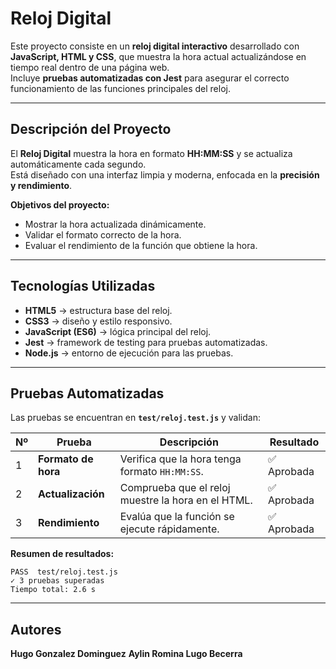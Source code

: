 # Reloj Digital

Este proyecto consiste en un **reloj digital interactivo** desarrollado con **JavaScript, HTML y CSS**, que muestra la hora actual actualizándose en tiempo real dentro de una página web.  
Incluye **pruebas automatizadas con Jest** para asegurar el correcto funcionamiento de las funciones principales del reloj.

---

## Descripción del Proyecto

El **Reloj Digital** muestra la hora en formato **HH:MM:SS** y se actualiza automáticamente cada segundo.  
Está diseñado con una interfaz limpia y moderna, enfocada en la **precisión y rendimiento**.

**Objetivos del proyecto:**
- Mostrar la hora actualizada dinámicamente.
- Validar el formato correcto de la hora.
- Evaluar el rendimiento de la función que obtiene la hora.

---

## Tecnologías Utilizadas

- **HTML5** → estructura base del reloj.  
- **CSS3** → diseño y estilo responsivo.  
- **JavaScript (ES6)** → lógica principal del reloj.  
- **Jest** → framework de testing para pruebas automatizadas.  
- **Node.js** → entorno de ejecución para las pruebas.

---

## Pruebas Automatizadas

Las pruebas se encuentran en **`test/reloj.test.js`** y validan:

| Nº | Prueba | Descripción | Resultado |
|----|--------|-------------|------------|
| 1 | **Formato de hora** | Verifica que la hora tenga formato `HH:MM:SS`. | ✅ Aprobada |
| 2 | **Actualización** | Comprueba que el reloj muestre la hora en el HTML. | ✅ Aprobada |
| 3 | **Rendimiento** | Evalúa que la función se ejecute rápidamente. | ✅ Aprobada |

**Resumen de resultados:**
```
PASS  test/reloj.test.js
✓ 3 pruebas superadas
Tiempo total: 2.6 s
```

---

## Autores

**Hugo Gonzalez Dominguez**
**Aylin Romina Lugo Becerra**

